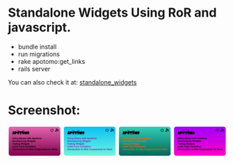 Standalone Widgets Using RoR and javascript.
======================================================
* bundle install
* run migrations
* rake apotomo:get_links
* rails server

You can also check it at: 
[standalone_widgets](http://widgets.jovanoski.net "Standalone Widgets")

Screenshot:
==========================
![widgets!](https://github.com/bobanj/standalone_widgets/raw/master/public/images/screenshot.png)
